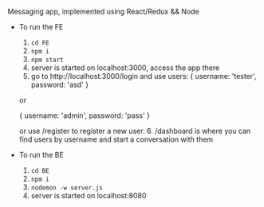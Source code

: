 Messaging app, implemented using React/Redux && Node

* To run the FE

  1. `cd FE`
  2. `npm i`
  3. `npm start`
  4. server is started on localhost:3000, access the app there
  5. go to http://localhost:3000/login and use users:
    {
      username: 'tester',
      password: 'asd'
    }

    or

    {
      username: 'admin',
      password: 'pass'
    }

    or use /register to register a new user.
  6. /dashboard is where you can find users by username and start a conversation with them

* To run the BE

  1. `cd BE`
  2. `npm i`
  3. `nodemon -w server.js`
  4. server is started on localhost:8080